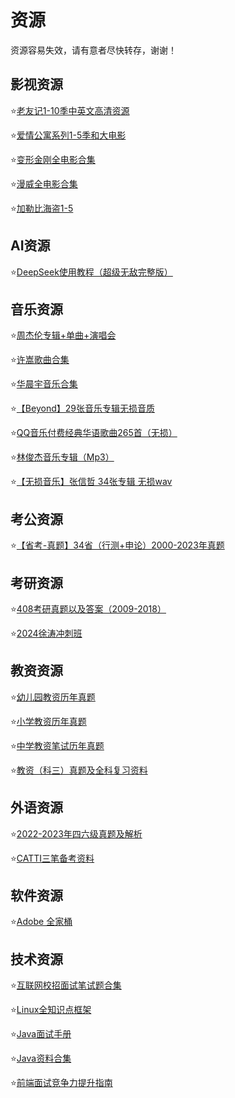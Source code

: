 # 资源

资源容易失效，请有意者尽快转存，谢谢！

## 影视资源

⭐️[老友记1-10季中英文高清资源](https://pan.quark.cn/s/2fe604a4bf1d)

⭐️[爱情公寓系列1-5季和大电影](https://pan.quark.cn/s/ee0f807e355c)

⭐️[变形金刚全电影合集](https://pan.quark.cn/s/31f890060ca9)

⭐️[漫威全电影合集](https://pan.quark.cn/s/7c6d2095e42d)

⭐️[加勒比海盗1-5](https://pan.quark.cn/s/34785b5b1a8c)

## AI资源

⭐️[DeepSeek使用教程（超级无敌完整版）](https://pan.quark.cn/s/b1bacc1af383)

## 音乐资源

⭐️[周杰伦专辑+单曲+演唱会](https://pan.quark.cn/s/38d7eba4a8b9)

⭐️[许嵩歌曲合集](https://pan.quark.cn/s/93783062328e)

⭐️[华晨宇音乐合集](https://pan.quark.cn/s/c75b05bfe126)

⭐️[【Beyond】29张音乐专辑无损音质](https://pan.quark.cn/s/909fa99d1c31)

⭐️[QQ音乐付费经典华语歌曲265首（无损）](https://pan.quark.cn/s/7ae18ffb67c1)

⭐️[林俊杰音乐专辑（Mp3）](https://pan.quark.cn/s/0b4284d31cf9)

⭐️[【无损音乐】张信哲 34张专辑 无损wav](https://pan.quark.cn/s/117877bdf873)

## 考公资源

⭐️[【省考-真题】34省（行测+申论）2000-2023年真题](https://pan.quark.cn/s/c1ce78f70c50)


## 考研资源

⭐️[408考研真题以及答案（2009-2018）](https://pan.quark.cn/s/b97fed6a2945)

⭐️[2024徐涛冲刺班](https://pan.quark.cn/s/66dcab2633f0)

## 教资资源

⭐️[幼儿园教资历年真题](https://pan.quark.cn/s/af8859fb8e8f)

⭐️[小学教资历年真题](https://pan.quark.cn/s/3a3b877726c1)

⭐️[中学教资笔试历年真题](https://pan.quark.cn/s/577c829364e8)

⭐️[教资（科三）真题及全科复习资料](https://pan.quark.cn/s/4feb5a99de97)

## 外语资源

⭐️[2022-2023年四六级真题及解析](https://pan.quark.cn/s/ef8dbf52c829)

⭐️[CATTI三笔备考资料](https://pan.quark.cn/s/5db66287c860)

## 软件资源

⭐️[Adobe 全家桶](https://pan.quark.cn/s/2806aa2ba19a)

## 技术资源

⭐️[互联网校招面试笔试题合集](https://pan.quark.cn/s/c5f937e0f7dc)

⭐️[Linux全知识点框架](https://pan.quark.cn/s/b0b7907a615a)

⭐️[Java面试手册](https://pan.quark.cn/s/8a2ef3ceb91c)

⭐️[Java资料合集](https://pan.quark.cn/s/c13f4829e7af)

⭐️[前端面试竞争力提升指南](https://pan.quark.cn/s/0085868fc3c9)